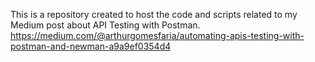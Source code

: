 This is a repository created to host the code and scripts related to my Medium post about API Testing with Postman.
https://medium.com/@arthurgomesfaria/automating-apis-testing-with-postman-and-newman-a9a9ef0354d4
